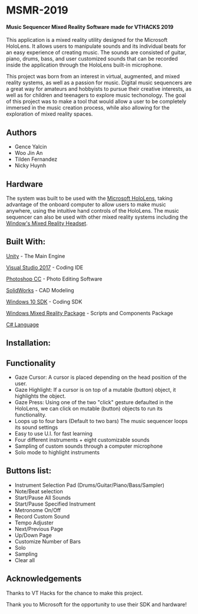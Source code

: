 # MSMR-2019
#### Music Sequencer Mixed Reality Software made for VTHACKS 2019

This application is a mixed reality utility designed for the Microsoft HoloLens. It allows users to manipulate sounds and its individual beats for an easy experience of creating music. The sounds are consisted of guitar, piano, drums, bass, and user customized sounds that can be recorded inside the application through the HoloLens built-in microphone.

This project was born from an interest in virtual, augmented, and mixed reality systems, as well as a passion for music. Digital music sequencers are a great way for amateurs and hobbyists to pursue their creative interests, as well as for children and teenagers to explore music techonology. The goal of this project was to make a tool that would allow a user to be completely immersed in the music creation process, while also allowing for the exploration of mixed reality spaces.


## Authors

* Gence Yalcin
* Woo Jin An
* Tilden Fernandez
* Nicky Huynh


## Hardware

The system was built to be used with the [Microsoft HoloLens](https://www.microsoft.com/en-us/hololens/), taking advantage of the onboard computer to allow users to make music anywhere, using the intuitive hand controls of the HoloLens. The music sequencer can also be used with other mixed reality systems including the [Window's Mixed Reality Headset](https://www8.hp.com/us/en/campaigns/mixedrealityheadset/overview.html).


## Built With:

[Unity](https://github.com/Unity-Technologies) - The Main Engine

[Visual Studio 2017](https://visualstudio.microsoft.com) - Coding IDE

[Photoshop CC](https://www.adobe.com/products/photoshop.html) - Photo Editing Software

[SolidWorks](https://www.solidworks.com) - CAD Modeling

[Windows 10 SDK](https://developer.microsoft.com/en-us/windows/downloads/windows-10-sdk) - Coding SDK

[Windows Mixed Reality Package](https://github.com/Microsoft/MixedRealityToolkit-Unity) - Scripts and Components Package 

[C# Language](https://docs.microsoft.com/en-us/dotnet/csharp/)


## Installation:

## Functionality

- Gaze Cursor:
    A cursor is placed depending on the head position of the user.
- Gaze Highlight:
    If a cursor is on top of a mutable (button) object, it highlights the object.
- Gaze Press:
    Using one of the two "click" gesture defaulted in the HoloLens, we can click on mutable (button) objects to run its functionality.
- Loops up to four bars (Default to two bars)
    The music sequencer loops its sound settings 
- Easy to use U.I. for fast learning
- Four different instruments + eight customizable sounds
- Sampling of custom sounds through a computer microphone
- Solo mode to highlight instruments


## Buttons list:
- Instrument Selection Pad (Drums/Guitar/Piano/Bass/Sampler)
- Note/Beat selection
- Start/Pause All Sounds
- Start/Pause Specified Instrument
- Metronome On/Off
- Record Custom Sound
- Tempo Adjuster
- Next/Previous Page
- Up/Down Page
- Customize Number of Bars
- Solo
- Sampling
- Clear all


## Acknowledgements

Thanks to VT Hacks for the chance to make this project.

Thank you to Microsoft for the opportunity to use their SDK and hardware!
